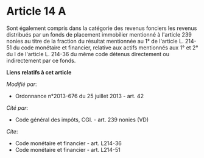 # Article 14 A

Sont également compris dans la catégorie des revenus fonciers les revenus distribués par un fonds de placement immobilier
mentionné à l'article 239 nonies au titre de la fraction du résultat mentionnée au 1° de l'article L. 214-51 du code
monétaire et financier, relative aux actifs mentionnés aux 1° et 2° du I de l'article L. 214-36 du même code détenus
directement ou indirectement par ce fonds.

**Liens relatifs à cet article**

_Modifié par_:

  - Ordonnance n°2013-676 du 25 juillet 2013 - art. 42

_Cité par_:

  - Code général des impôts, CGI. - art. 239 nonies (VD)

_Cite_:

  - Code monétaire et financier - art. L214-36
  - Code monétaire et financier - art. L214-51
